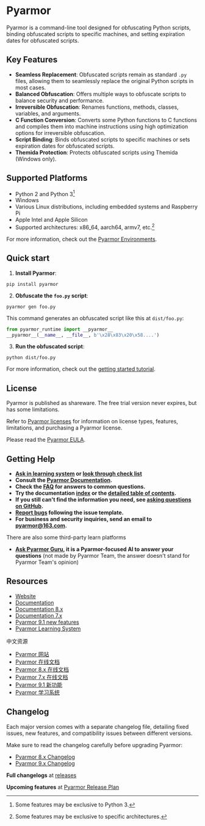 # Pyarmor

Pyarmor is a command-line tool designed for obfuscating Python scripts, binding obfuscated scripts to specific machines, and setting expiration dates for obfuscated scripts.

## Key Features

- **Seamless Replacement**: Obfuscated scripts remain as standard `.py` files, allowing them to seamlessly replace the original Python scripts in most cases.
- **Balanced Obfuscation**: Offers multiple ways to obfuscate scripts to balance security and performance.
- **Irreversible Obfuscation**: Renames functions, methods, classes, variables, and arguments.
- **C Function Conversion**: Converts some Python functions to C functions and compiles them into machine instructions using high optimization options for irreversible obfuscation.
- **Script Binding**: Binds obfuscated scripts to specific machines or sets expiration dates for obfuscated scripts.
- **Themida Protection**: Protects obfuscated scripts using Themida (Windows only).

## Supported Platforms

- Python 2 and Python 3[^1]
- Windows
- Various Linux distributions, including embedded systems and Raspberry Pi
- Apple Intel and Apple Silicon
- Supported architectures: x86_64, aarch64, armv7, etc.[^2]

For more information, check out the [Pyarmor Environments][encironments].

[^1]: Some features may be exclusive to Python 3.
[^2]: Some features may be exclusive to specific architectures.

[encironments]: https://pyarmor.readthedocs.io/en/stable/reference/environments.html

## Quick start

1. **Install Pyarmor**:
```shell
pip install pyarmor
```

2. **Obfuscate the `foo.py` script**:
```shell
pyarmor gen foo.py
```

This command generates an obfuscated script like this at `dist/foo.py`:

```python
from pyarmor_runtime import __pyarmor__
__pyarmor__(__name__, __file__, b'\x28\x83\x20\x58....')
```

3. **Run the obfuscated script**:
```shell
python dist/foo.py
```

For more information, check out the [getting started tutorial][tutorial].

[tutorial]: https://pyarmor.readthedocs.io/en/stable/tutorial/getting-started.html

## License

Pyarmor is published as shareware. The free trial version never expires, but has some limitations.

Refer to [Pyarmor licenses][licenses] for information on license types, features, limitations, and purchasing a Pyarmor license.

Please read the [Pyarmor EULA](LICENSE).

[licenses]: https://pyarmor.readthedocs.io/en/latest/licenses.html

## Getting Help

- **[Ask in learning system][askeke] or [look through check list][checklist]**
- **Consult the [Pyarmor Documentation][doc].**
- **Check the [FAQ][faq] for answers to common questions.**
- **Try the documentation [index][genindex] or the [detailed table of contents][mastertoc].**
- **If you still can't find the information you need, see [asking questions on GitHub][asking].**
- **[Report bugs][issues] following the issue template.**
- **For business and security inquiries, send an email to <pyarmor@163.com>.**

There are also some third-party learn platforms

- **[Ask Pyarmor Guru][gurubase], it is a Pyarmor-focused AI to answer your questions** (not made by Pyarmor Team, the answer doesn't stand for Pyarmor Team's opinion)

## Resources

* [Website](https://pyarmor.dashingsoft.com)
* [Documentation][doc]
* [Documentation 8.x](https://pyarmor.readthedocs.io/en/v8.5.12/)
* [Documentation 7.x](https://pyarmor.readthedocs.io/en/v7.7/)
* [Pyarmor 9.1 new features](https://eke.dashingsoft.com/pyarmor/docs/en/index.html)
* [Pyarmor Learning System](https://eke.dashingsoft.com/pyarmor/)

中文资源

* [Pyarmor 网站](https://pyarmor.dashingsoft.com/index-zh.html)
* [Pyarmor 在线文档](https://pyarmor.readthedocs.io/zh/latest/)
* [Pyarmor 8.x 在线文档](https://pyarmor.readthedocs.io/zh/v8.5.12/)
* [Pyarmor 7.x 在线文档](https://pyarmor.readthedocs.io/zh/v7.x/)
* [Pyarmor 9.1 新功能](https://eke.dashingsoft.com/pyarmor/docs/zh/index.html)
* [Pyarmor 学习系统](https://eke.dashingsoft.com/pyarmor/)

## Changelog

Each major version comes with a separate changelog file, detailing fixed issues, new features, and compatibility issues between different versions.

Make sure to read the changelog carefully before upgrading Pyarmor:

- [Pyarmor 8.x Changelog](docs/ChangeLogs.8)
- [Pyarmor 9.x Changelog](docs/ChangeLogs.9)

**Full changelogs** at [releases][releases]

**Upcoming features** at [Pyarmor Release Plan](docs/ReleasePlan.md)

[releases]: https://github.com/dashingsoft/pyarmor/releases
[faq]: https://pyarmor.readthedocs.io/en/latest/questions.html
[issues]: https://github.com/dashingsoft/pyarmor/issues
[genindex]: https://pyarmor.readthedocs.io/en/stable/genindex.html
[mastertoc]: https://pyarmor.readthedocs.io/en/stable/index.html#table-of-contents
[asking]: https://pyarmor.readthedocs.io/en/latest/questions.html#asking-questions-in-github
[doc]: https://pyarmor.readthedocs.io/
[gurubase]: https://gurubase.io/g/pyarmor
[askeke]: https://eke.dashingsoft.com/pyarmor/ask
[checklist]: https://pyarmor.readthedocs.io/en/latest/reference/solutions.html
